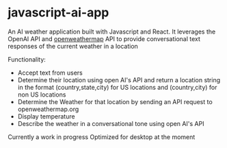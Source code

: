 # javascript-ai-app
An AI weather application built with Javascript and React. It leverages the OpenAI API and [openweathermap](https://openweathermap.org/) API to provide conversational text responses of the current weather in a location

Functionality:
- Accept text from users
- Determine their location using open AI's API and return a location string in the format (country,state,city) for US locations and (country,city) for non US locations
- Determine the Weather for that location by sending an API request to openweathermap.org
- Display temperature
- Describe the weather in a conversational tone using open AI's API

Currently a work in progress
Optimized for desktop at the moment
